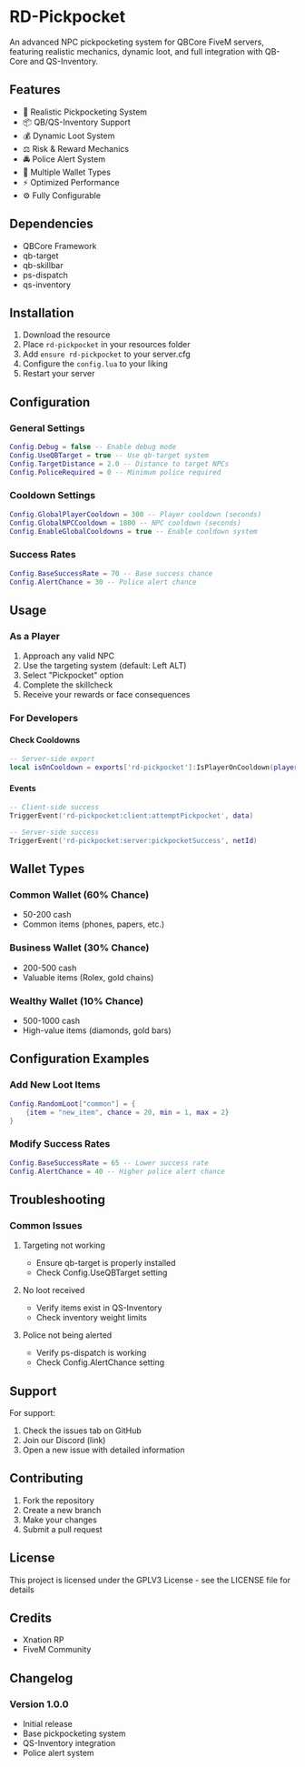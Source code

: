# RD-Pickpocket

An advanced NPC pickpocketing system for QBCore FiveM servers, featuring realistic mechanics, dynamic loot, and full integration with QB-Core and QS-Inventory.

## Features

- 🎯 Realistic Pickpocketing System
- 📦 QB/QS-Inventory Support
- 💰 Dynamic Loot System
- ⚖️ Risk & Reward Mechanics
- 🚔 Police Alert System
- 💼 Multiple Wallet Types
- ⚡ Optimized Performance
- ⚙️ Fully Configurable

## Dependencies

- QBCore Framework
- qb-target
- qb-skillbar
- ps-dispatch
- qs-inventory

## Installation

1. Download the resource
2. Place `rd-pickpocket` in your resources folder
3. Add `ensure rd-pickpocket` to your server.cfg
4. Configure the `config.lua` to your liking
5. Restart your server

## Configuration

### General Settings
```lua
Config.Debug = false -- Enable debug mode
Config.UseQBTarget = true -- Use qb-target system
Config.TargetDistance = 2.0 -- Distance to target NPCs
Config.PoliceRequired = 0 -- Minimum police required
```

### Cooldown Settings
```lua
Config.GlobalPlayerCooldown = 300 -- Player cooldown (seconds)
Config.GlobalNPCCooldown = 1800 -- NPC cooldown (seconds)
Config.EnableGlobalCooldowns = true -- Enable cooldown system
```

### Success Rates
```lua
Config.BaseSuccessRate = 70 -- Base success chance
Config.AlertChance = 30 -- Police alert chance
```

## Usage

### As a Player

1. Approach any valid NPC
2. Use the targeting system (default: Left ALT)
3. Select "Pickpocket" option
4. Complete the skillcheck
5. Receive your rewards or face consequences

### For Developers

#### Check Cooldowns
```lua
-- Server-side export
local isOnCooldown = exports['rd-pickpocket']:IsPlayerOnCooldown(playerId)
```

#### Events
```lua
-- Client-side success
TriggerEvent('rd-pickpocket:client:attemptPickpocket', data)

-- Server-side success
TriggerEvent('rd-pickpocket:server:pickpocketSuccess', netId)
```

## Wallet Types

### Common Wallet (60% Chance)
- 50-200 cash
- Common items (phones, papers, etc.)

### Business Wallet (30% Chance)
- 200-500 cash
- Valuable items (Rolex, gold chains)

### Wealthy Wallet (10% Chance)
- 500-1000 cash
- High-value items (diamonds, gold bars)

## Configuration Examples

### Add New Loot Items
```lua
Config.RandomLoot["common"] = {
    {item = "new_item", chance = 20, min = 1, max = 2}
}
```

### Modify Success Rates
```lua
Config.BaseSuccessRate = 65 -- Lower success rate
Config.AlertChance = 40 -- Higher police alert chance
```

## Troubleshooting

### Common Issues

1. Targeting not working
   - Ensure qb-target is properly installed
   - Check Config.UseQBTarget setting

2. No loot received
   - Verify items exist in QS-Inventory
   - Check inventory weight limits

3. Police not being alerted
   - Verify ps-dispatch is working
   - Check Config.AlertChance setting

## Support

For support:
1. Check the issues tab on GitHub
2. Join our Discord (link)
3. Open a new issue with detailed information

## Contributing

1. Fork the repository
2. Create a new branch
3. Make your changes
4. Submit a pull request

## License

This project is licensed under the GPLV3 License - see the LICENSE file for details

## Credits

- Xnation RP
- FiveM Community

## Changelog

### Version 1.0.0
- Initial release
- Base pickpocketing system
- QS-Inventory integration
- Police alert system
